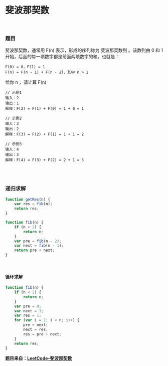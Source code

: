 # 斐波那契数

</br>

### 题目

斐波那契数，通常用 F(n) 表示，形成的序列称为 斐波那契数列 。该数列由 0 和 1 开始，后面的每一项数字都是前面两项数字的和。也就是：

```
F(0) = 0，F(1) = 1
F(n) = F(n - 1) + F(n - 2)，其中 n > 1
```

给你 n ，请计算 F(n)

```
// 示例1
输入：2
输出：1
解释：F(2) = F(1) + F(0) = 1 + 0 = 1

// 示例2
输入：3
输出：2
解释：F(3) = F(2) + F(1) = 1 + 1 = 2

// 示例3
输入：4
输出：3
解释：F(4) = F(3) + F(2) = 2 + 1 = 3
```

</br>
</br>

### 递归求解

```javascript
function getRes(n) {
    var res = fib(n);
    return res;
}

function fib(n) {
    if (n < 2) {
        return n;
    }
    var pre = fib(n - 2);
    var next = fib(n - 1);
    return pre + next;
}
```

</br>

#### 循环求解

```javascript
function fib(n) {
    if (n < 2) {
        return n;
    }
    var pre = 0;
    var next = 1;
    var res = 1;
    for (var i = 2; i < n; i++) {
        pre = next;
        next = res;
        res = pre + next;
    }
    return res;
}
```

**题目来自：[LeetCode-斐波那契数](https://leetcode-cn.com/problems/fibonacci-number/)**
